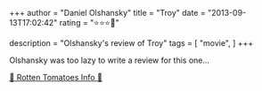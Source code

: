 +++
author = "Daniel Olshansky"
title = "Troy"
date = "2013-09-13T17:02:42"
rating = "⭐⭐⭐🌟"

description = "Olshansky's review of Troy"
tags = [
    "movie",
]
+++


Olshansky was too lazy to write a review for this one...

[🍅 Rotten Tomatoes Info 🍅](https://www.rottentomatoes.com//m/troy)